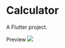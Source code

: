 # Calculator

A Flutter project.

Preview
[<img src="https://repository-images.githubusercontent.com/186342670/06808500-7520-11e9-95bb-aaa646819375">](Preview)